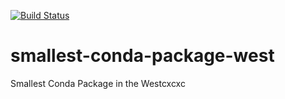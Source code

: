 [![Build Status](https://travis-ci.com/lorenzocerrone/smallest-conda-package-west.svg?branch=master)](https://travis-ci.com/lorenzocerrone/smallest-conda-package-west)
# smallest-conda-package-west
Smallest Conda Package in the Westcxcxc
